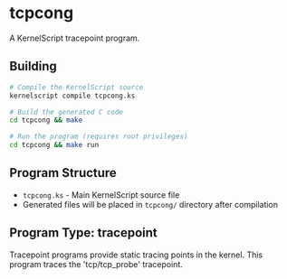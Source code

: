 # tcpcong

A KernelScript tracepoint program.

## Building

```bash
# Compile the KernelScript source
kernelscript compile tcpcong.ks

# Build the generated C code
cd tcpcong && make

# Run the program (requires root privileges)
cd tcpcong && make run
```

## Program Structure

- `tcpcong.ks` - Main KernelScript source file
- Generated files will be placed in `tcpcong/` directory after compilation

## Program Type: tracepoint

Tracepoint programs provide static tracing points in the kernel. This program traces the 'tcp/tcp_probe' tracepoint.
